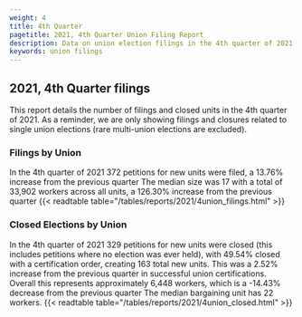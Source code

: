 ```yaml
---
weight: 4
title: 4th Quarter
pagetitle: 2021, 4th Quarter Union Filing Report
description: Data on union election filings in the 4th quarter of 2021
keywords: union filings
---
```


## 2021, 4th Quarter filings

This report details the number of filings and closed units in the 4th quarter of 2021. As a reminder, we are only showing filings and closures related to single union elections (rare multi-union elections are excluded).

### Filings by Union
In the 4th quarter of 2021 372 petitions for new units were filed, a 13.76% increase from the previous quarter The median size was 17 with a total of 33,902 workers across all units, a 126.30% increase from the previous quarter
{{< readtable table="/tables/reports/2021/4union_filings.html" >}}

### Closed Elections by Union
In the 4th quarter of 2021 329 petitions for new units were closed (this includes petitions where no election was ever held), with 49.54% closed with a certification order, creating 163 total new units. This was a 2.52% increase from the previous quarter in successful union certifications. Overall this represents approximately 6,448 workers, which is a -14.43% decrease from the previous quarter The median bargaining unit has 22 workers.
{{< readtable table="/tables/reports/2021/4union_closed.html" >}}
